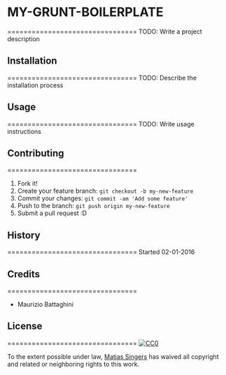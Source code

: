 # MY-GRUNT-BOILERPLATE
================================
TODO: Write a project description


## Installation
================================
TODO: Describe the installation process


## Usage
================================
TODO: Write usage instructions


## Contributing
================================
1. Fork it!
2. Create your feature branch: `git checkout -b my-new-feature`
3. Commit your changes: `git commit -am 'Add some feature'`
4. Push to the branch: `git push origin my-new-feature`
5. Submit a pull request :D


## History
================================
Started 02-01-2016


## Credits
================================
- Maurizio Battaghini


## License
================================
[![CC0](https://licensebuttons.net/p/zero/1.0/88x31.png)](http://creativecommons.org/publicdomain/zero/1.0/)

To the extent possible under law, [Matias Singers](http://mts.io) has waived all copyright and related or neighboring rights to this work.